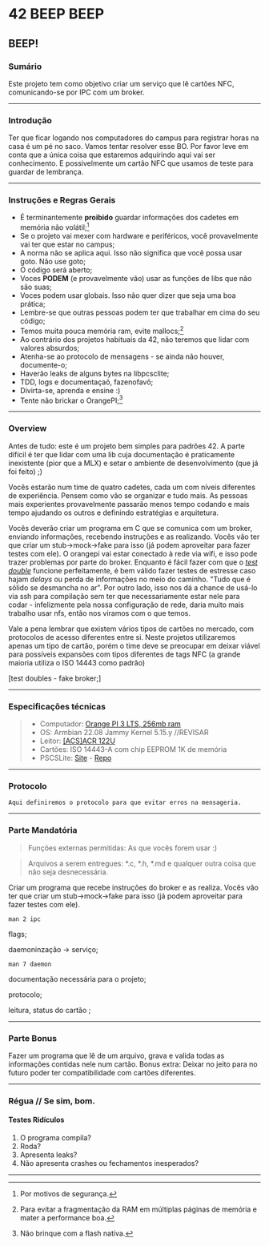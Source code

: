 # 42 BEEP BEEP
## BEEP!

### Sumário
Este projeto tem como objetivo criar um serviço que lê cartões NFC, comunicando-se por IPC com um broker.

---

### Introdução
Ter que ficar logando nos computadores do campus para registrar horas na casa é um pé no saco. Vamos tentar resolver esse BO.
Por favor leve em conta que a única coisa que estaremos adquirindo aqui vai ser conhecimento. E possivelmente um cartão NFC que usamos de teste para guardar de lembrança.

---

### Instruções e Regras Gerais
- É terminantemente **proibido** guardar informações dos cadetes em memória não volátil;[^1]
- Se o projeto vai mexer com hardware e periféricos, você provavelmente vai ter que estar no campus;
- A norma não se aplica aqui. Isso não significa que você possa usar goto. Não use goto;
- O código será aberto;
- Voces **PODEM** (e provavelmente vão) usar as funções de libs que não são suas;
- Voces podem usar globais. Isso não quer dizer que seja uma boa prática;
- Lembre-se que outras pessoas podem ter que trabalhar em cima do seu código;
- Temos muita pouca memória ram, evite mallocs;[^2]
- Ao contrário dos projetos habituais da 42, não teremos que lidar com valores absurdos;
- Atenha-se ao protocolo de mensagens - se ainda não houver, documente-o;
- Haverão leaks de alguns bytes na libpcsclite;
- TDD, logs e documentaçaõ, fazenofavô;
- Divirta-se, aprenda e ensine :)
- Tente não brickar o OrangePI;[^3]

---

### Overview

Antes de tudo: este é um projeto bem simples para padrões 42. A parte difícil é ter que lidar com uma lib cuja documentação é praticamente inexistente (pior que a MLX) e setar o ambiente de desenvolvimento (que já foi feito) ;)

Vocês estarão num time de quatro cadetes, cada um com níveis diferentes de experiência. Pensem como vão se organizar e tudo mais. As pessoas mais experientes provavelmente passarão menos tempo codando e mais tempo ajudando os outros e definindo estratégias e arquitetura.

Vocês deverão criar um programa em C que se comunica com um broker, enviando informações, recebendo instruções e as realizando. Vocês vão ter que criar um stub->mock->fake para isso (já podem aproveitar para fazer testes com ele).
O orangepi vai estar conectado à rede via wifi, e isso pode trazer problemas por parte do broker. Enquanto é fácil fazer com que o *[test double](https://blog.onedaytesting.com.br/test-doubles/)* funcione perfeitamente, é bem válido fazer testes de estresse caso hajam *delays* ou perda de informações no meio do caminho. "Tudo que é sólido se desmancha no ar". Por outro lado, isso nos dá a chance de usá-lo via ssh para compilação sem ter que necessariamente estar nele para codar - infelizmente pela nossa configuração de rede, daria muito mais trabalho usar nfs, então nos viramos com o que temos.

Vale a pena lembrar que existem vários tipos de cartões no mercado, com protocolos de acesso diferentes entre si. Neste projetos utilizaremos apenas um tipo de cartão, porém o time deve se preocupar em deixar viável para possíveis expansões com tipos diferentes de tags NFC (a grande maioria utiliza o ISO 14443 como padrão)




[test doubles - fake broker;]




---

### Especificações técnicas

> - Computador: [Orange PI 3 LTS, 256mb ram](http://www.orangepi.org/html/hardWare/computerAndMicrocontrollers/details/orange-pi-3-LTS.html)
> - OS: Armbian 22.08 Jammy Kernel 5.15.y //REVISAR
> - Leitor: [\[ACS\]ACR 122U](http://www.acs.com.hk/en/products/3/acr122u-usb-nfc-reader/)
> - Cartões:  ISO 14443-A com chip EEPROM 1K de memória
> - PSCSLite: [Site](https://pcsclite.apdu.fr/) - [Repo](https://github.com/LudovicRousseau/PCSC)
---

### Protocolo
```Aqui definiremos o protocolo para que evitar erros na mensageria.```

---

### Parte Mandatória

> Funções externas permitidas: As que vocês forem usar :)

> Arquivos a serem entregues: *.c, *.h, *.md e qualquer outra coisa que não seja desnecessária.

Criar um programa que recebe instruções do broker e as realiza. Vocês vão ter que criar um stub->mock->fake para isso (já podem aproveitar para fazer testes com ele).

`man 2 ipc`

flags;

daemoninzação -> serviço;

`man 7 daemon`


documentação necessária para o projeto;

protocolo;


leitura, status do cartão ;

---

### Parte Bonus

Fazer um programa que lê de um arquivo, grava e valida todas as informações contidas nele num cartão.
Bonus extra: Deixar no jeito para no futuro poder ter compatibilidade com cartões diferentes.

---

### Régua // Se sim, bom.

#### Testes Ridículos

1. O programa compila?
2. Roda?
3. Apresenta leaks?
4. Não apresenta crashes ou fechamentos inesperados?


---


[^1]: Por motivos de segurança.
[^2]: Para evitar a fragmentação da RAM em múltiplas páginas de memória e mater a performance boa.
[^3]: Não brinque com a flash nativa.
